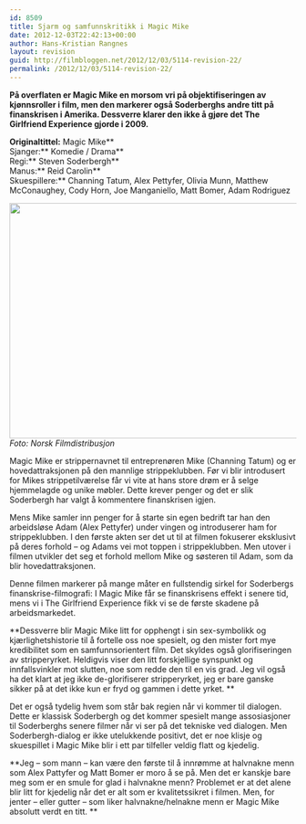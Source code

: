 ```yaml
---
id: 8509
title: Sjarm og samfunnskritikk i Magic Mike
date: 2012-12-03T22:42:13+00:00
author: Hans-Kristian Rangnes
layout: revision
guid: http://filmbloggen.net/2012/12/03/5114-revision-22/
permalink: /2012/12/03/5114-revision-22/
---
```

**På overflaten er Magic Mike en morsom vri på objektifiseringen av kjønnsroller i film, men den markerer også Soderberghs andre titt på finanskrisen i Amerika. Dessverre klarer den ikke å gjøre det The Girlfriend Experience gjorde i 2009.**

**<!--more-->**

**Originaltittel:** Magic Mike**  
Sjanger:** Komedie / Drama**  
Regi:** Steven Soderbergh**  
Manus:** Reid Carolin**  
Skuespillere:** Channing Tatum, Alex Pettyfer, Olivia Munn, Matthew McConaughey, Cody Horn, Joe Manganiello, Matt Bomer, Adam Rodriguez

<a href="http://filmbloggen.net/2012/07/18/sjarm-og-samfunnskritikk-i-magic-mike/mm-cb-01319r/" rel="attachment wp-att-5116"><img class="alignnone size-large wp-image-5116" src="http://filmbloggen.net/wp-content/uploads//2012/07/4-001-620x412.jpg" alt="" width="620" height="412" /><br /> </a>_Foto: Norsk Filmdistribusjon_

Magic Mike er strippernavnet til entreprenøren Mike (Channing Tatum) og er hovedattraksjonen på den mannlige strippeklubben. Før vi blir introdusert for Mikes strippetilværelse får vi vite at hans store drøm er å selge hjemmelagde og unike møbler. Dette krever penger og det er slik Soderbergh har valgt å kommentere finanskrisen igjen.

Mens Mike samler inn penger for å starte sin egen bedrift tar han den arbeidsløse Adam (Alex Pettyfer) under vingen og introduserer ham for strippeklubben. I den første akten ser det ut til at filmen fokuserer eksklusivt på deres forhold &#8211; og Adams vei mot toppen i strippeklubben. Men utover i filmen utvikler det seg et forhold mellom Mike og søsteren til Adam, som da blir hovedattraksjonen.

Denne filmen markerer på mange måter en fullstendig sirkel for Soderbergs finanskrise-filmografi: I Magic Mike får se finanskrisens effekt i senere tid, mens vi i The Girlfriend Experience fikk vi se de første skadene på arbeidsmarkedet.

**Dessverre blir Magic Mike litt for opphengt i sin sex-symbolikk og kjærlighetshistorie til å fortelle oss noe spesielt, og den mister fort mye kredibilitet som en samfunnsorientert film. Det skyldes også glorifiseringen av stripperyrket. Heldigvis viser den litt forskjellige synspunkt og innfallsvinkler mot slutten, noe som redde den til en vis grad. Jeg vil også ha det klart at jeg ikke de-glorifiserer stripperyrket, jeg er bare ganske sikker på at det ikke kun er fryd og gammen i dette yrket. **

Det er også tydelig hvem som står bak regien når vi kommer til dialogen. Dette er klassisk Soderbergh og det kommer spesielt mange assosiasjoner til Soderberghs senere filmer når vi ser på det tekniske ved dialogen. Men Soderbergh-dialog er ikke utelukkende positivt, det er noe klisje og skuespillet i Magic Mike blir i ett par tilfeller veldig flatt og kjedelig.

**Jeg – som mann – kan være den første til å innrømme at halvnakne menn som Alex Pattyfer og Matt Bomer er moro å se på. Men det er kanskje bare meg som er en smule for glad i halvnakne menn? Problemet er at det alene blir litt for kjedelig når det er alt som er kvalitetssikret i filmen. Men, for jenter &#8211; eller gutter &#8211; som liker halvnakne/helnakne menn er Magic Mike absolutt verdt en titt. **

<div class="video-shortcode">
</div>